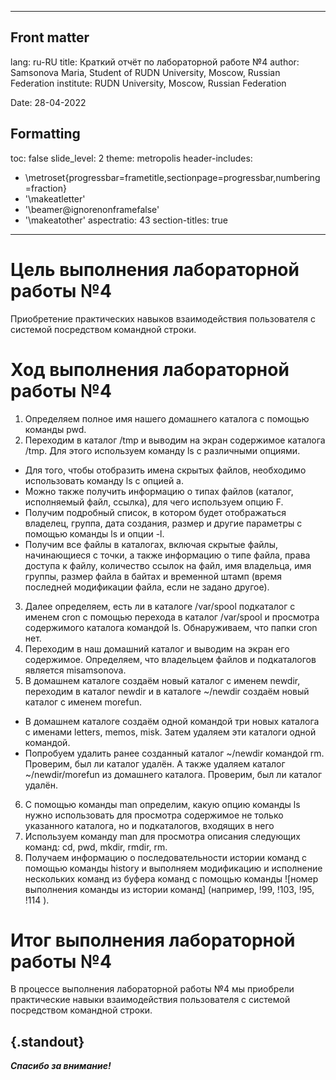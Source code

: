 
---
## Front matter
lang: ru-RU
title: Краткий отчёт по лабораторной работе №4
author: Samsonova Maria, Student of RUDN University, Moscow, Russian Federation
institute: RUDN University, Moscow, Russian Federation

Date: 28-04-2022

## Formatting
toc: false
slide_level: 2
theme: metropolis
header-includes: 
 - \metroset{progressbar=frametitle,sectionpage=progressbar,numbering=fraction}
 - '\makeatletter'
 - '\beamer@ignorenonframefalse'
 - '\makeatother'
aspectratio: 43
section-titles: true
---

# Цель выполнения лабораторной работы №4

Приобретение практических навыков взаимодействия пользователя с системой посредством командной строки.

# Ход выполнения лабораторной работы №4

1. Определяем полное имя нашего домашнего каталога с помощью команды pwd.
2. Переходим в каталог /tmp и выводим на экран содержимое каталога /tmp. Для этого используем  команду ls с различными опциями.
- Для того, чтобы отобразить имена скрытых файлов, необходимо использовать команду ls
с опцией a.
- Можно также получить информацию о типах файлов (каталог, исполняемый файл,
ссылка), для чего используем опцию F.
-  Получим подробный список, в котором будет отображаться владелец, группа, дата создания, размер и другие параметры с помощью команды ls и опции -l.
- Получим все файлы в каталогах, включая скрытые файлы, начинающиеся с точки, а также информацию о типе файла, права доступа к файлу, количество ссылок на файл, имя владельца, имя группы, размер файла в байтах и временной штамп (время последней модификации файла, если не задано другое).
3. Далее определяем, есть ли в каталоге /var/spool подкаталог с именем cron с помощью перехода в каталог /var/spool и просмотра содержимого каталога командой ls. Обнаруживаем, что папки cron нет.
4. Переходим в наш домашний каталог и выводим на экран его содержимое. Определяем, что владельцем файлов и подкаталогов является misamsonova.
5. В домашнем каталоге создаём новый каталог с именем newdir, переходим в каталог newdir и в каталоге ~/newdir создаём новый каталог с именем morefun.
- В домашнем каталоге создаём одной командой три новых каталога с именами
letters, memos, misk. Затем удаляем эти каталоги одной командой.
- Попробуем удалить ранее созданный каталог ~/newdir командой rm. Проверим, был ли каталог удалён. А также удаляем каталог ~/newdir/morefun из домашнего каталога. Проверим, был ли
каталог удалён.
6. С помощью команды man определим, какую опцию команды ls нужно использовать для просмотра содержимое не только указанного каталога, но и подкаталогов, входящих в него
7. Используем команду man для просмотра описания следующих команд: cd, pwd, mkdir,
rmdir, rm.
8. Получаем информацию о последовательности истории команд с помощью команды history и выполняем модификацию и исполнение нескольких команд из буфера команд с помощью команды ![номер выполнения команды из истории команд] (например, !99, !103, !95, !114 ).

# Итог выполнения лабораторной работы №4

В процессе выполнения лабораторной работы №4 мы приобрели практические навыки взаимодействия пользователя с системой посредством командной строки.

## {.standout}

***Спасибо за внимание!***
